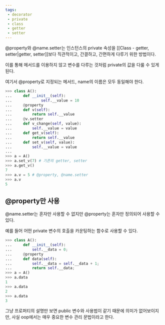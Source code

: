 ```yaml
---
tags:
 - decorator
 - private
 - class
 - getter
 - setter
---
```


@property와 @name.setter는 인스턴스의 private 속성을 [[Class - getter, setter|getter, setter]]보다  직관적이고, 간결하고, 간편하게 다루기 위한 방법이다.

이를 통해 메서드를 이용하지 않고 변수를 다루는 것처럼 private의 값을 다룰 수 있게 된다.

여기서 @property로 지정되는 메서드, name의 이름은 모두 동일해야 한다.

```python
>>> class A():
...     def __init__(self):
...             self.__value = 10
...     @property
...     def v(self):
...         return self.__value
...     @v.setter
...     def v_change(self, value):
...         self.__value = value
...     def get_v(self):
...         return self.__value
...     def set_v(self, value):
...         self.__value = value
...
>>> a = A()
>>> a.set_v(7) # 기존의 getter, setter
>>> a.get_v()
7
>>> a.v = 5 # @property, @name.setter
>>> a.v
5
```

## @property만 사용

@name.setter는 혼자만 사용할 수 없지만 @property는 혼자만 정의되어 사용할 수 있다.

예를 들어 어떤 private 변수의 호출을 카운팅하는 함수로 사용할 수 있다.

```python
>>> class A():
...     def __init__(self):
...         self.__data = 0;
...     @property
...     def data(self):
...         self.__data = self.__data + 1;
...         return self.__data;
>>> a = A()
>>> a.data
1
>>> a.data
2
>>> a.data
3
```

그냥 프로퍼티의 설명만 보면 public 변수와 사용법이 같기 때문에 의미가 없어보이지만, 사실 oop에서는 매우 중요한 변수 관리 문법이라고 한다.